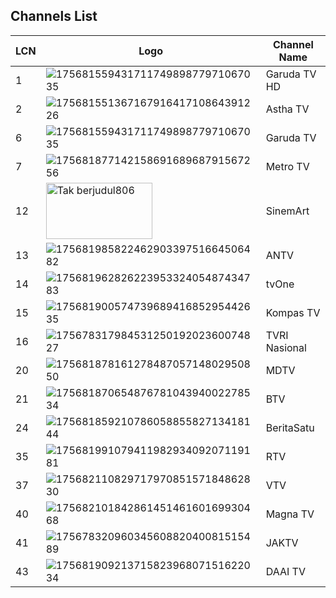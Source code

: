 ## Channels List
LCN | Logo | Channel Name
-- | -- | --
1 | ![17568155943171174989877971067035](https://github.com/user-attachments/assets/cbaa4d37-514f-42eb-92fb-d47f5eccb141) | Garuda TV HD
2 | ![17568155136716791641710864391226](https://github.com/user-attachments/assets/2bcc1dff-42f8-4347-875a-e84a695e2a7a) | Astha TV
6 | ![17568155943171174989877971067035](https://github.com/user-attachments/assets/cbaa4d37-514f-42eb-92fb-d47f5eccb141) | Garuda TV
7 | ![17568187714215869168968791567256](https://github.com/user-attachments/assets/5de6b529-2cf5-44c2-857c-3bd2173c558d) | Metro TV
12 | <img width="170" height="90" alt="Tak berjudul806" src="https://github.com/user-attachments/assets/d4d4b90c-7cec-47f8-917b-7a20e6a704ba" /> | SinemArt
13 | ![17568198582246290339751664506482](https://github.com/user-attachments/assets/6966bd53-32cc-437f-ada0-541dc42fffc2) | ANTV
14 | ![17568196282622395332405487434783](https://github.com/user-attachments/assets/d24b831c-eb68-47a2-906a-e275aaaa5d07) | tvOne
15 | ![17568190057473968941685295442635](https://github.com/user-attachments/assets/a0ca8050-583a-4348-b64c-6015f2c2402b) | Kompas TV
16 | ![17567831798453125019202360074827](https://github.com/user-attachments/assets/c08b96f2-445a-4aeb-84be-508cfc221ab9) | TVRI Nasional
20 | ![17568187816127848705714802950850](https://github.com/user-attachments/assets/54f9145f-fbfe-4bfb-a744-a69fcad67666) | MDTV
21 | ![17568187065487678104394002278534](https://github.com/user-attachments/assets/e7d2e028-fd4d-4986-b186-091c2edaae2c) | BTV
24 | ![17568185921078605885582713418144](https://github.com/user-attachments/assets/7622157c-8385-450b-88ee-89a0897293ef) | BeritaSatu
35 | ![17568199107941198293409207119181](https://github.com/user-attachments/assets/9e247624-2b06-4993-9eed-fec99db3b84b) | RTV
37 | ![17568211082971797085157184862830](https://github.com/user-attachments/assets/4c2fd094-66bc-4058-a5a3-69c48d65d051) | VTV
40 | ![17568210184286145146160169930468](https://github.com/user-attachments/assets/dd26f9c9-82a3-4bb7-8f45-5bdd446ea744) | Magna TV
41 | ![17567832096034560882040081515489](https://github.com/user-attachments/assets/0762ffb6-1bf9-4dad-bae0-675372525983) | JAKTV
43 | ![17568190921371582396807151622034](https://github.com/user-attachments/assets/c507bae5-41d7-4a70-be65-d630e6ec91ba) | DAAI TV
